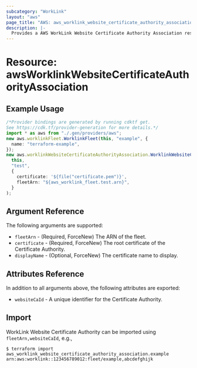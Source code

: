 ```yaml
---
subcategory: "WorkLink"
layout: "aws"
page_title: "AWS: aws_worklink_website_certificate_authority_association"
description: |-
  Provides a AWS WorkLink Website Certificate Authority Association resource.
---
```


# Resource: awsWorklinkWebsiteCertificateAuthorityAssociation

## Example Usage

```typescript
/*Provider bindings are generated by running cdktf get.
See https://cdk.tf/provider-generation for more details.*/
import * as aws from "./.gen/providers/aws";
new aws.worklinkFleet.WorklinkFleet(this, "example", {
  name: "terraform-example",
});
new aws.worklinkWebsiteCertificateAuthorityAssociation.WorklinkWebsiteCertificateAuthorityAssociation(
  this,
  "test",
  {
    certificate: '${file("certificate.pem")}',
    fleetArn: "${aws_worklink_fleet.test.arn}",
  }
);

```

## Argument Reference

The following arguments are supported:

* `fleetArn` - (Required, ForceNew) The ARN of the fleet.
* `certificate` - (Required, ForceNew) The root certificate of the Certificate Authority.
* `displayName` - (Optional, ForceNew) The certificate name to display.

## Attributes Reference

In addition to all arguments above, the following attributes are exported:

* `websiteCaId` - A unique identifier for the Certificate Authority.

## Import

WorkLink Website Certificate Authority can be imported using `fleetArn,websiteCaId`, e.g.,

```console
$ terraform import aws_worklink_website_certificate_authority_association.example arn:aws:worklink::123456789012:fleet/example,abcdefghijk
```
